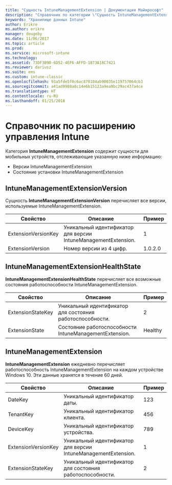```yaml
---
title: "Сущность IntuneManagementExtension | Документация Майкрософт"
description: "Справочник по категории \"Сущность IntuneManagementExtension\" коллекций сущностей в API хранилища данных Intune."
keywords: "Хранилище данных Intune"
author: Erikre
ms.author: erikre
manager: dougeby
ms.date: 11/06/2017
ms.topic: article
ms.prod: 
ms.service: microsoft-intune
ms.technology: 
ms.assetid: 73DF3B90-6D52-4EF6-AFFD-1873A18C7421
ms.reviewer: dariusz
ms.suite: ems
ms.custom: intune-classic
ms.openlocfilehash: 93a5fde5f0c6ac870104ab90035e119757064cb3
ms.sourcegitcommit: a41ad9988a8c14e6b15123a9ea9bc29ac437a4ce
ms.translationtype: HT
ms.contentlocale: ru-RU
ms.lasthandoff: 01/25/2018
---
```

# <a name="reference-for-intune-management-extension"></a>Справочник по расширению управления Intune

Категория **IntuneManagementExtension** содержит сущности для мобильных устройств, отслеживающие указанную ниже информацию:

  -  Версии IntuneManagementExtension
  -  Состояние установки IntuneManagementExtension

## <a name="intunemanagementextensionversion"></a>IntuneManagementExtensionVersion

Сущность **IntuneManagementExtensionVersion** перечисляет все версии, используемые IntuneManagementExtension.

| Свойство  | Описание | Пример |
|---------|------------|--------|
| ExtensionVersionKey |Уникальный идентификатор для версии IntuneManagementExtension. | 1 |
| ExtensionVersion |Номер версии из 4 цифр. |1.0.2.0 |

## <a name="intunemanagementextensionhealthstate"></a>IntuneManagementExtensionHealthState

**IntuneManagementExtensionHealthState** перечисляет все возможные состояния работоспособности IntuneManagementExtension.

| Свойство  | Описание | Пример |
|---------|------------|--------|
| ExtensionStateKey |Уникальный идентификатор для состояния работоспособности. | 2 |
| ExtensionState |Состояние работоспособности IntuneManagementExtension. | Healthy |

## <a name="intunemanagementextension"></a>IntuneManagementExtension

**IntuneManagementExtension** ежедневно перечисляет работоспособность IntuneManagementExtension на каждом устройстве Windows 10.
Эти данные хранятся в течение 60 дней. 

| Свойство  | Описание | Пример |
|---------|------------|--------|
| DateKey |Уникальный идентификатор даты. | 123 |
| TenantKey |Уникальный идентификатор клиента. | 456 |
| DeviceKey |Уникальный идентификатор устройства. | 789 |
| ExtensionVersionKey |Уникальный идентификатор для версии IntuneManagementExtension. | 1 |
| ExtensionStateKey|Уникальный идентификатор для состояния работоспособности. | 2 |